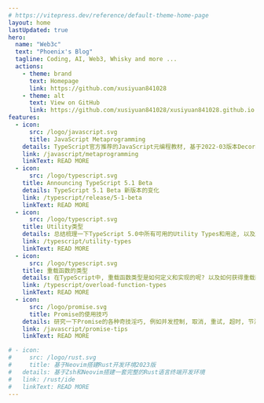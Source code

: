 ```yaml
---
# https://vitepress.dev/reference/default-theme-home-page
layout: home
lastUpdated: true
hero:
  name: "Web3c"
  text: "Phoenix's Blog"
  tagline: Coding, AI, Web3, Whisky and more ...
  actions:
    - theme: brand
      text: Homepage
      link: https://github.com/xusiyuan841028
    - theme: alt
      text: View on GitHub
      link: https://github.com/xusiyuan841028/xusiyuan841028.github.io
features:
  - icon:
      src: /logo/javascript.svg
      title: JavaScript Metaprogramming 
    details: TypeScript官方推荐的JavaScript元编程教材, 基于2022-03版本Decorator API详细讲解装饰器的底层机制和使用技巧
    link: /javascript/metaprogramming
    linkText: READ MORE 
  - icon:
      src: /logo/typescript.svg
    title: Announcing TypeScript 5.1 Beta 
    details: TypeScript 5.1 Beta 新版本的变化 
    link: /typescript/release/5-1-beta
    linkText: READ MORE 
  - icon:
      src: /logo/typescript.svg
    title: Utility类型 
    details: 总结梳理一下TypeScript 5.0中所有可用的Utility Types和用途, 以及其实现原理, 帮助你实现"类型自由"...
    link: /typescript/utility-types 
    linkText: READ MORE 
  - icon:
      src: /logo/typescript.svg
    title: 重载函数的类型 
    details: 在TypeScript中, 重载函数类型是如何定义和实现的呢? 以及如何获得重载函数的参数类型和返回值类型呢?
    link: /typescript/overload-function-types 
    linkText: READ MORE 
  - icon:
      src: /logo/promise.svg
      title: Promise的使用技巧
    details: 研究一下Promise的各种奇技淫巧, 例如并发控制, 取消, 重试, 超时, 节流, 防抖 ...
    link: /javascript/promise-tips 
    linkText: READ MORE 

# - icon:
#     src: /logo/rust.svg
#     title: 基于Neovim搭建Rust开发环境2023版 
#   details: 基于Zsh和Neovim搭建一套完整的Rust语言终端开发环境
#   link: /rust/ide
#   linkText: READ MORE 
---
```

